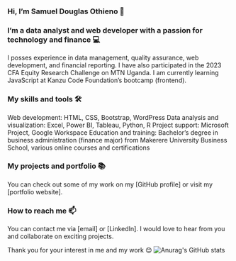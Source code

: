 ### Hi, I’m Samuel Douglas Othieno 👋
### I’m a data analyst and web developer with a passion for technology and finance 💻
I posses experience in data management, quality assurance, web development, and financial reporting. I have also participated in the 2023 CFA Equity Research Challenge on MTN Uganda. I am currently learning JavaScript at Kanzu Code Foundation’s bootcamp (frontend).

### My skills and tools 🛠️
Web development: HTML, CSS, Bootstrap, WordPress
Data analysis and visualization: Excel, Power BI, Tableau, Python, R
Project support: Microsoft Project, Google Workspace
Education and training: Bachelor’s degree in business administration (finance major) from Makerere University Business School, various online courses and certifications
### My projects and portfolio 📚
You can check out some of my work on my [GitHub profile] or visit my [portfolio website].

### How to reach me 📫
You can contact me via [email] or [LinkedIn]. I would love to hear from you and collaborate on exciting projects.

Thank you for your interest in me and my work 😊
![Anurag's GitHub stats](https://github-readme-stats.vercel.app/api?username=Samuel-othieno_icons=true&theme=radical)
